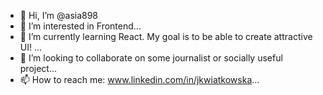 - 👋 Hi, I’m @asia898
- 👀 I’m interested in Frontend...
- 🌱 I’m currently learning React. My goal is to be able to create attractive UI! ...
- 💞️ I’m looking to collaborate on some journalist or socially useful project...
- 📫 How to reach me: www.linkedin.com/in/jkwiatkowska...

<!---
asia898/asia898 is a ✨ special ✨ repository because its `README.md` (this file) appears on your GitHub profile.
You can click the Preview link to take a look at your changes.
--->
